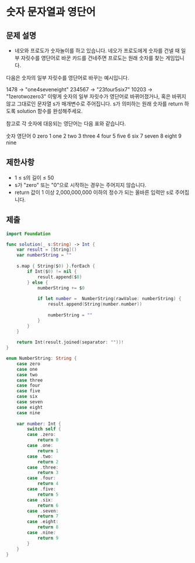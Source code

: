 # 숫자 문자열과 영단어
## 문제 설명
- 네오와 프로도가 숫자놀이를 하고 있습니다. 네오가 프로도에게 숫자를 건넬 때 일부 자릿수를 영단어로 바꾼 카드를 건네주면 프로도는 원래 숫자를 찾는 게임입니다.

다음은 숫자의 일부 자릿수를 영단어로 바꾸는 예시입니다.

1478 → "one4seveneight"
234567 → "23four5six7"
10203 → "1zerotwozero3"
이렇게 숫자의 일부 자릿수가 영단어로 바뀌어졌거나, 혹은 바뀌지 않고 그대로인 문자열 s가 매개변수로 주어집니다. s가 의미하는 원래 숫자를 return 하도록 solution 함수를 완성해주세요.

참고로 각 숫자에 대응되는 영단어는 다음 표와 같습니다.

숫자    영단어
0    zero
1    one
2    two
3    three
4    four
5    five
6    six
7    seven
8    eight
9    nine
## 제한사항
- 1 ≤ s의 길이 ≤ 50
- s가 "zero" 또는 "0"으로 시작하는 경우는 주어지지 않습니다.
- return 값이 1 이상 2,000,000,000 이하의 정수가 되는 올바른 입력만 s로 주어집니다.
## 제출

```swift
import Foundation

func solution(_ s:String) -> Int {
    var result = [String]()
    var numberString = ""
    
    s.map { String($0) }.forEach {
        if Int($0) != nil {
            result.append($0)
        } else {
            numberString += $0
            
            if let number =  NumberString(rawValue: numberString) {
                result.append(String(number.number))
                
                numberString = ""
            }
        }
    }
    
    return Int(result.joined(separator: ""))!
}

enum NumberString: String {
    case zero
    case one
    case two
    case three
    case four
    case five
    case six
    case seven
    case eight
    case nine
    
    var number: Int {
        switch self {
        case .zero:
            return 0
        case .one:
            return 1
        case .two:
            return 2
        case .three:
            return 3
        case .four:
            return 4
        case .five:
            return 5
        case .six:
            return 6
        case .seven:
            return 7
        case .eight:
            return 8
        case .nine:
            return 9
        }
    }
}
```
